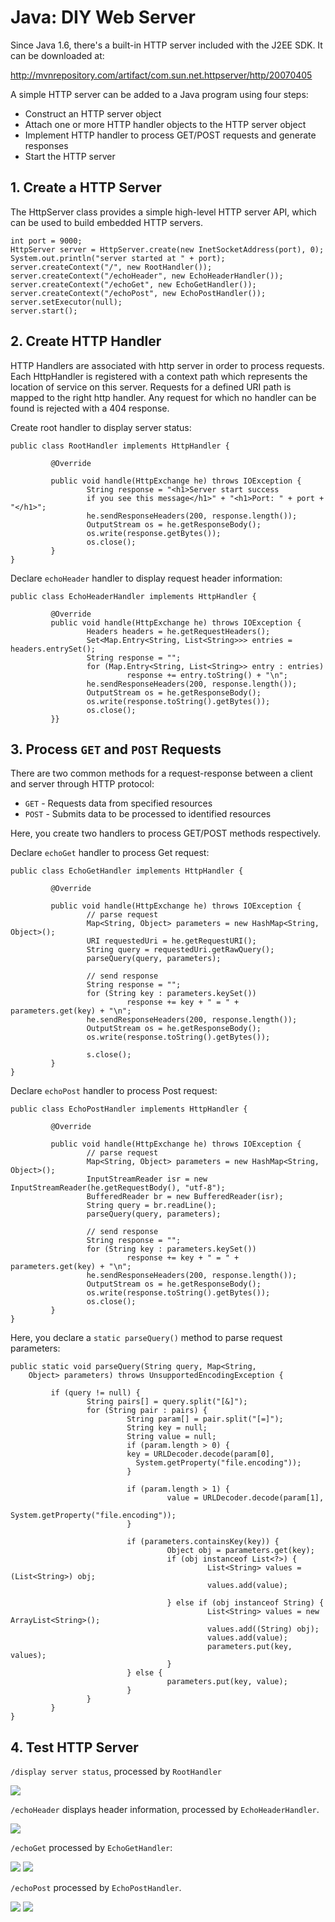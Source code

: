 # Java: DIY Web Server

Since Java 1.6, there's a built-in HTTP server included with the J2EE SDK. 
It can be downloaded at:

<a href="http://mvnrepository.com/artifact/com.sun.net.httpserver/http/20070405">http://mvnrepository.com/artifact/com.sun.net.httpserver/http/20070405</a>

A simple HTTP server can be added to a Java program using four steps:

* Construct an HTTP server object
* Attach one or more HTTP handler objects to the HTTP server object
* Implement HTTP handler to process GET/POST requests and generate responses
* Start the HTTP server

## 1. Create a HTTP Server

The HttpServer class provides a simple high-level HTTP server API, which can be used 
to build embedded HTTP servers.

```
int port = 9000;
HttpServer server = HttpServer.create(new InetSocketAddress(port), 0);
System.out.println("server started at " + port);
server.createContext("/", new RootHandler());
server.createContext("/echoHeader", new EchoHeaderHandler());
server.createContext("/echoGet", new EchoGetHandler());
server.createContext("/echoPost", new EchoPostHandler());
server.setExecutor(null);
server.start();
```

## 2. Create HTTP Handler

HTTP Handlers are associated with http server in order to process requests. 
Each HttpHandler is registered with a context path which represents the location 
of service on this server. Requests for a defined URI path is mapped to the right 
http handler. Any request for which no handler can be found is rejected with a 404 
response.

Create root handler to display server status:
```
public class RootHandler implements HttpHandler {

         @Override

         public void handle(HttpExchange he) throws IOException {
                 String response = "<h1>Server start success 
                 if you see this message</h1>" + "<h1>Port: " + port + "</h1>";
                 he.sendResponseHeaders(200, response.length());
                 OutputStream os = he.getResponseBody();
                 os.write(response.getBytes());
                 os.close();
         }
}
```

Declare `echoHeader` handler to display request header information:

```
public class EchoHeaderHandler implements HttpHandler {

         @Override
         public void handle(HttpExchange he) throws IOException {
                 Headers headers = he.getRequestHeaders();
                 Set<Map.Entry<String, List<String>>> entries = headers.entrySet();
                 String response = "";
                 for (Map.Entry<String, List<String>> entry : entries)
                          response += entry.toString() + "\n";
                 he.sendResponseHeaders(200, response.length());
                 OutputStream os = he.getResponseBody();
                 os.write(response.toString().getBytes());
                 os.close();
         }}
```
## 3. Process `GET` and `POST` Requests

There are two common methods for a request-response between a client and server 
through HTTP protocol:

* `GET` - Requests data from specified resources
* `POST` - Submits data to be processed to identified resources

Here, you create two handlers to process GET/POST methods respectively.

Declare `echoGet` handler to process Get request:

```
public class EchoGetHandler implements HttpHandler {

         @Override

         public void handle(HttpExchange he) throws IOException {
                 // parse request
                 Map<String, Object> parameters = new HashMap<String, Object>();
                 URI requestedUri = he.getRequestURI();
                 String query = requestedUri.getRawQuery();
                 parseQuery(query, parameters);

                 // send response
                 String response = "";
                 for (String key : parameters.keySet())
                          response += key + " = " + parameters.get(key) + "\n";
                 he.sendResponseHeaders(200, response.length());
                 OutputStream os = he.getResponseBody();
                 os.write(response.toString().getBytes());

                 s.close();
         }
}
```

Declare `echoPost` handler to process Post request:
```
public class EchoPostHandler implements HttpHandler {

         @Override

         public void handle(HttpExchange he) throws IOException {
                 // parse request
                 Map<String, Object> parameters = new HashMap<String, Object>();
                 InputStreamReader isr = new InputStreamReader(he.getRequestBody(), "utf-8");
                 BufferedReader br = new BufferedReader(isr);
                 String query = br.readLine();
                 parseQuery(query, parameters);

                 // send response
                 String response = "";
                 for (String key : parameters.keySet())
                          response += key + " = " + parameters.get(key) + "\n";
                 he.sendResponseHeaders(200, response.length());
                 OutputStream os = he.getResponseBody();
                 os.write(response.toString().getBytes());
                 os.close();
         }
}
```

Here, you declare a `static parseQuery()` method to parse request parameters:

```
public static void parseQuery(String query, Map<String, 
	Object> parameters) throws UnsupportedEncodingException {

         if (query != null) {
                 String pairs[] = query.split("[&]");
                 for (String pair : pairs) {
                          String param[] = pair.split("[=]");
                          String key = null;
                          String value = null;
                          if (param.length > 0) {
                          key = URLDecoder.decode(param[0], 
                          	System.getProperty("file.encoding"));
                          }

                          if (param.length > 1) {
                                   value = URLDecoder.decode(param[1], 
                                   System.getProperty("file.encoding"));
                          }

                          if (parameters.containsKey(key)) {
                                   Object obj = parameters.get(key);
                                   if (obj instanceof List<?>) {
                                            List<String> values = (List<String>) obj;
                                            values.add(value);

                                   } else if (obj instanceof String) {
                                            List<String> values = new ArrayList<String>();
                                            values.add((String) obj);
                                            values.add(value);
                                            parameters.put(key, values);
                                   }
                          } else {
                                   parameters.put(key, value);
                          }
                 }
         }
}
```
## 4. Test HTTP Server

`/display server status`, processed by `RootHandler`

<img src="https://www.codeproject.com/KB/java/1040097/server_status.png">

`/echoHeader` displays header information, processed by `EchoHeaderHandler`.

<img src="https://www.codeproject.com/KB/java/1040097/echo_header.png">

`/echoGet` processed by `EchoGetHandler`:

<img src="https://www.codeproject.com/KB/java/1040097/echo_get_request.png">
<img src="https://www.codeproject.com/KB/java/1040097/echo_get_response.png">

`/echoPost` processed by `EchoPostHandler`.

<img src="https://www.codeproject.com/KB/java/1040097/echo_post_request.png">
<img src="https://www.codeproject.com/KB/java/1040097/echo_post_response.png">